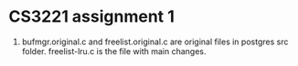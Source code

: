 CS3221 assignment 1
===================================================

1. bufmgr.original.c and freelist.original.c are original files in postgres src folder. freelist-lru.c is the file with main changes.
